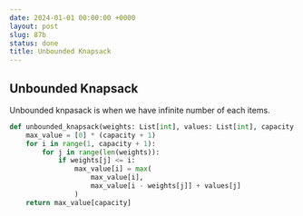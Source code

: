 ```yaml
---
date: 2024-01-01 00:00:00 +0000
layout: post
slug: 87b
status: done
title: Unbounded Knapsack
---
```


## Unbounded Knapsack
Unbounded knpasack is when we have infinite number of each items. 

```python
def unbounded_knapsack(weights: List[int], values: List[int], capacity: int) -> int:
    max_value = [0] * (capacity + 1)
    for i in range(1, capacity + 1):
        for j in range(len(weights)):
            if weights[j] <= i:
                max_value[i] = max(
                    max_value[i], 
                    max_value[i - weights[j]] + values[j]
                )
    return max_value[capacity]
```